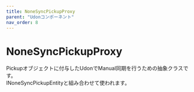 ```yaml
---
title: NoneSyncPickupProxy
parent: "Udonコンポーネント"
nav_order: 8
---
```


# NoneSyncPickupProxy

Pickupオブジェクトに付与したUdonでManual同期を行うための抽象クラスです。  
INoneSyncPickupEntityと組み合わせて使われます。
